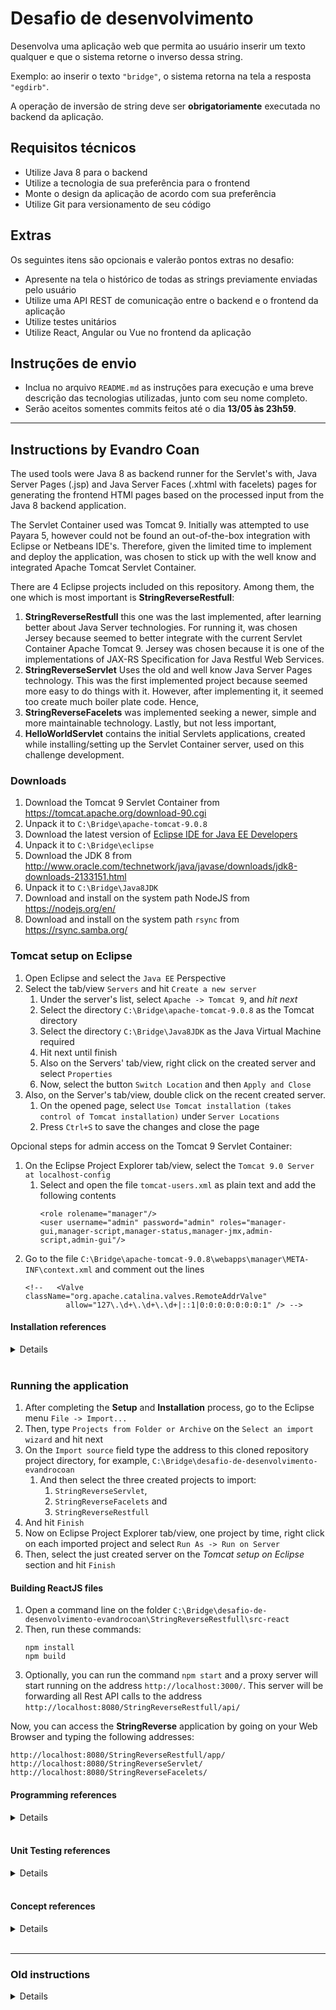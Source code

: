 # Desafio de desenvolvimento

Desenvolva uma aplicação web que permita ao usuário inserir um texto qualquer e que o sistema retorne o inverso dessa string.

Exemplo: ao inserir o texto `"bridge"`, o sistema retorna na tela a resposta `"egdirb"`.

A operação de inversão de string deve ser **obrigatoriamente** executada no backend da aplicação.

## Requisitos técnicos

* Utilize Java 8 para o backend
* Utilize a tecnologia de sua preferência para o frontend
* Monte o design da aplicação de acordo com sua preferência
* Utilize Git para versionamento de seu código

## Extras

Os seguintes itens são opcionais e valerão pontos extras no desafio:

* Apresente na tela o histórico de todas as strings previamente enviadas pelo usuário
* Utilize uma API REST de comunicação entre o backend e o frontend da aplicação
* Utilize testes unitários
* Utilize React, Angular ou Vue no frontend da aplicação

## Instruções de envio

* Inclua no arquivo `README.md` as instruções para execução e uma breve descrição das tecnologias utilizadas, junto com seu nome completo.
* Serão aceitos somentes commits feitos até o dia **13/05 às 23h59**.


___
## Instructions by Evandro Coan

The used tools were Java 8 as backend runner for the Servlet's with,
Java Server Pages (.jsp) and Java Server Faces (.xhtml with facelets) pages for generating
the frontend HTMl pages based on the processed input from the Java 8 backend application.

The Servlet Container used was Tomcat 9.
Initially was attempted to use Payara 5,
however could not be found an out-of-the-box integration with Eclipse or Netbeans IDE's.
Therefore,
given the limited time to implement and deploy the application,
was chosen to stick up with the well know and integrated Apache Tomcat Servlet Container.

There are 4 Eclipse projects included on this repository.
Among them, the one which is most important is **StringReverseRestfull**:

1. **StringReverseRestfull** this one was the last implemented,
   after learning better about Java Server technologies.
   For running it,
   was chosen Jersey because seemed to better integrate with the current Servlet Container Apache Tomcat 9.
   Jersey was chosen because it is one of the implementations of JAX-RS Specification for Java Restful Web Services.
1. **StringReverseServlet** Uses the old and well know Java Server Pages technology.
   This was the first implemented project because seemed more easy to do things with it.
   However, after implementing it,
   it seemed too create much boiler plate code.
   Hence,
1. **StringReverseFacelets** was implemented seeking a newer,
   simple and more maintainable technology.
   Lastly,
   but not less important,
1. **HelloWorldServlet** contains the initial Servlets applications,
   created while installing/setting up the Servlet Container server,
   used on this challenge development.


### Downloads

1. Download the Tomcat 9 Servlet Container from https://tomcat.apache.org/download-90.cgi
1. Unpack it to `C:\Bridge\apache-tomcat-9.0.8`
1. Download the latest version of [Eclipse IDE for Java EE Developers](http://www.eclipse.org/downloads/eclipse-packages/)
1. Unpack it to `C:\Bridge\eclipse`
1. Download the JDK 8 from http://www.oracle.com/technetwork/java/javase/downloads/jdk8-downloads-2133151.html
1. Unpack it to `C:\Bridge\Java8JDK`
1. Download and install on the system path NodeJS from https://nodejs.org/en/
1. Download and install on the system path `rsync` from https://rsync.samba.org/


### Tomcat setup on Eclipse

1. Open Eclipse and select the `Java EE` Perspective
1. Select the tab/view `Servers` and hit `Create a new server`
   1. Under the server's list, select `Apache -> Tomcat 9`, and *hit next*
   1. Select the directory `C:\Bridge\apache-tomcat-9.0.8` as the Tomcat directory
   1. Select the directory `C:\Bridge\Java8JDK` as the Java Virtual Machine required
   1. Hit next until finish
   1. Also on the Servers' tab/view, right click on the created server and select `Properties`
   1. Now, select the button `Switch Location` and then `Apply and Close`
1. Also, on the Server's tab/view, double click on the recent created server.
   1. On the opened page, select `Use Tomcat installation (takes control of Tomcat installation)` under `Server Locations`
   1. Press `Ctrl+S` to save the changes and close the page

Opcional steps for admin access on the Tomcat 9 Servlet Container:
1. On the Eclipse Project Explorer tab/view, select the `Tomcat 9.0 Server at localhost-config`
   1. Select and open the file `tomcat-users.xml` as plain text and add the following contents
      ```
      <role rolename="manager"/>
      <user username="admin" password="admin" roles="manager-gui,manager-script,manager-status,manager-jmx,admin-script,admin-gui"/>
      ```
1. Go to the file `C:\Bridge\apache-tomcat-9.0.8\webapps\manager\META-INF\context.xml` and comment out the lines
    ```
    <!--   <Valve className="org.apache.catalina.valves.RemoteAddrValve"
             allow="127\.\d+\.\d+\.\d+|::1|0:0:0:0:0:0:0:1" /> -->
    ```


#### Installation references
<details>
<p>

1. http://www.srccodes.com/p/article/3/Tomcat-Hello-World-Servlet-using-Eclipse-IDE
1. https://stackoverflow.com/questions/16517659/tomcat-7-overrides-the-tomcat-users-xml-when-using-eclipse
1. https://stackoverflow.com/questions/11731377/servlet-returns-http-status-404-the-requested-resource-servlet-is-not-availa
1. https://stackoverflow.com/questions/43189901/eclipse-neon-w-tomcat-9-new-servlet-http-status-404-not-found
1. https://stackoverflow.com/questions/43232878/apache-tomcat-9-unable-to-access-manager-webapp
1. https://stackoverflow.com/questions/1321933/how-do-i-set-tomcat-manager-application-user-name-and-password-for-netbeans
1. https://stackoverflow.com/questions/18122336/cannot-change-version-of-project-facet-dynamic-web-module-to-3-0
1. https://stackoverflow.com/questions/48649041/eclipse-irreversible-dynamic-web-module-4-0-selection-tomcat-9-doesnt-support
1. https://stackoverflow.com/questions/3805262/what-is-a-servlets-display-name-for
1. https://www.pegaxchange.com/2016/09/02/java-eclipse-tomcat/
1. https://stackoverflow.com/questions/14854760/not-getting-automatically-web-xml-file-while-creating-servlet-in-eclipse-juno-4
1. https://tomcat.apache.org/tomcat-9.0-doc/default-servlet.html
1. https://stackoverflow.com/questions/31248977/eclipse-tomcat-not-updating
1. https://stackoverflow.com/questions/11818384/how-to-add-pom-xml-to-existing-eclipse-project
1. https://stackoverflow.com/questions/10972770/how-to-add-maven-repository-jars-to-eclipse-buildpath
1. https://stackoverflow.com/questions/8884818/eclipse-warning-xxxxxxxxxxx-jar-will-not-be-exported-or-published-runtime-clas
1. https://github.com/javaserverfaces/mojarra
1. https://mvnrepository.com/artifact/org.glassfish/javax.faces
1. https://stackoverflow.com/questions/42611249/import-javax-enterprise-context-in-eclipse
1. http://help.eclipse.org/kepler/index.jsp?topic=%2Forg.eclipse.jst.jsf.doc.user%2Fhtml%2Fgettingstarted%2Ftutorial%2FJSFTools_tutorial_JSF20.html
1. https://stackoverflow.com/questions/46750501/what-jersey-version-do-i-need-to-download-for-jdk-1-9
1. https://howtodoinjava.com/jersey/jersey-2-hello-world-application-tutorial/
1. https://docs.npmjs.com/files/package.json
1. https://www.tutorialspoint.com/reactjs/reactjs_environment_setup.htm
1. https://stackoverflow.com/questions/3131878/how-do-i-remove-javascript-validation-from-my-eclipse-project
1. https://github.com/facebook/create-react-app
1. https://docs.npmjs.com/cli/install
1. https://stackoverflow.com/questions/42772860/how-to-make-create-react-app-auto-build
1. https://www.npmjs.com/package/cra-build-watch
1. https://www.fullstackreact.com/articles/using-create-react-app-with-a-server/
</p>
</details><br>


### Running the application

1. After completing the **Setup** and **Installation** process,
   go to the Eclipse menu `File -> Import...`
1. Then, type `Projects from Folder or Archive` on the `Select an import wizard` and hit next
1. On the `Import source` field type the address to this cloned repository project directory, for example,
   `C:\Bridge\desafio-de-desenvolvimento-evandrocoan`
   1. And then select the three created projects to import:
      1. `StringReverseServlet`,
      1. `StringReverseFacelets` and
      1. `StringReverseRestfull`
1. And hit `Finish`
1. Now on Eclipse Project Explorer tab/view,
   one project by time, right click on each imported project and select `Run As -> Run on Server`
1. Then, select the just created server on the *Tomcat setup on Eclipse* section and hit `Finish`


#### Building ReactJS files

1. Open a command line on the folder `C:\Bridge\desafio-de-desenvolvimento-evandrocoan\StringReverseRestfull\src-react`
1. Then, run these commands:
   ```
   npm install
   npm build
   ```
1. Optionally,
   you can run the command `npm start` and a proxy server will start running on the address `http://localhost:3000/`.
   This server will be forwarding all Rest API calls to the address `http://localhost:8080/StringReverseRestfull/api/`

Now,
you can access the **StringReverse** application by going on your Web Browser and typing the following addresses:
```
http://localhost:8080/StringReverseRestfull/app/
http://localhost:8080/StringReverseServlet/
http://localhost:8080/StringReverseFacelets/
```


#### Programming references
<details>
<p>

1. https://stackoverflow.com/questions/2349633/doget-and-dopost-in-servlets
1. https://en.wikipedia.org/wiki/Representational_state_transfer
1. https://stackoverflow.com/questions/14734962/front-end-frameworks-for-restful-backend
1. https://medium.com/unicorn-supplies/angular-vs-react-vs-vue-a-2017-comparison-c5c52d620176
1. https://www.diffen.com/difference/GET-vs-POST-HTTP-Requests
1. https://stackoverflow.com/questions/7569335/reverse-a-string-in-java
1. https://stackoverflow.com/questions/13702713/how-to-check-presence-of-optional-attribute-inside-a-composite-component
1. https://stackoverflow.com/questions/12478640/is-not-allowed-in-template-text
1. https://stackoverflow.com/questions/4787730/jsf-houtputtext-how-to-show-a-dash-when-the-value-is-empty-string
1. https://stackoverflow.com/questions/4870462/conditionally-displaying-jsf-components
1. https://stackoverflow.com/questions/33474926/how-not-to-set-an-attribute-of-a-component-inside-a-composite-component-if-it-is
1. https://www.ntu.edu.sg/home/ehchua/programming/java/JSPByExample.html
1. https://en.wikipedia.org/wiki/JavaServer_Pages
1. http://www.vogella.com/tutorials/JavaServerFaces/article.html
1. https://stackoverflow.com/tags/jstl/info
1. https://stackoverflow.com/questions/4901647/whats-the-difference-between-the-various-jstl-libraries-out-there-and-which-to
1. http://www.javawebtutor.com/articles/jsp/jstl_example_in_eclipse.php
1. https://stackoverflow.com/questions/5766521/how-do-you-store-java-objects-in-httpsession
1. https://www.journaldev.com/1907/java-session-management-servlet-httpsession-url-rewriting
1. https://stackoverflow.com/questions/11941943/pass-input-text-value-to-bean-method-without-binding-input-value-to-bean-propert
1. https://stackoverflow.com/questions/8631029/calling-bean-methods-with-arguments-from-jsf-pages
1. https://stackoverflow.com/questions/6594920/calling-methods-from-jsf-page-doubts
1. https://stackoverflow.com/questions/44254653/the-entity-nbsp-was-referenced-but-not-declared
1. https://stackoverflow.com/questions/13012327/error-parsing-page-xhtml-error-tracedline-42-the-entity-nbsp-was-referenc/28720699
1. https://stackoverflow.com/questions/20656297/character-encoding-garbled-characters-in-post-jsf
1. https://stackoverflow.com/questions/17628354/set-request-character-encoding-of-jsf-input-submitted-values-to-utf-8
1. https://stackoverflow.com/questions/13594945/how-correctly-produce-json-by-restful-web-service
1. https://stackoverflow.com/questions/18026296/jersey-how-to-generate-json-and-xml-output-depending-on-url-param
1. https://stackoverflow.com/questions/296873/basic-html-how-to-set-relative-path-to-current-folder
1. https://www.sitepoint.com/getting-started-react-beginners-guide/
1. https://www.robinwieruch.de/react-fetching-data/
1. https://jsonlint.com/
1. https://stackoverflow.com/questions/36840396/react-fetch-gives-an-empty-response-body
1. https://stackoverflow.com/questions/44331581/convert-promise-in-json-object
1. https://www.quora.com/Is-it-possible-to-consume-a-RESTful-API-with-React-js-alone-i-e-without-any-server-side-language-provided-the-API-if-all-I-want-is-to-consume-JSON-data-and-output-it-rendered-on-my-application
1. https://developer.mozilla.org/en-US/docs/Web/JavaScript/Reference/Global_Objects/Promise
1. https://stackoverflow.com/questions/31875158/unable-to-get-property-length-of-undefined-or-null-reference
1. https://stackoverflow.com/questions/5861536/getting-the-size-of-an-array-in-an-object
1. https://stackoverflow.com/questions/45969531/get-size-of-array-returned-by-map-in-react-render
1. https://stackoverflow.com/questions/22876978/loop-inside-react-jsx
1. https://stackoverflow.com/questions/28320438/react-js-create-loop-through-array
1. https://stackoverflow.com/questions/610406/javascript-equivalent-to-printf-string-format
1. https://stackoverflow.com/questions/34786358/what-does-this-error-mean-uncaught-typeerror-already-read
1. https://stackoverflow.com/questions/33645243/how-do-i-merge-two-components-in-react
1. https://github.com/goatslacker/alt/issues/283
1. https://stackoverflow.com/questions/40109698/react-call-parent-method-in-child-component
1. https://reactjs.org/docs/components-and-props.html#es6-classes
1. https://daveceddia.com/avoid-bind-when-passing-props/
1. https://medium.com/@js_tut/react-js-props-tutorial-a3aceb69999c
1. https://stackoverflow.com/questions/27991366/what-is-the-difference-between-state-and-props-in-react
1. https://stackoverflow.com/questions/34012830/passing-parameters-to-components-in-react-native
1. https://reactjs.org/docs/forms.html
1. https://www.sitepoint.com/work-with-forms-in-react/
1. https://stackoverflow.com/questions/36683770/react-how-to-get-the-value-of-an-input-field
1. https://stackoverflow.com/questions/41618192/react-force-componentdidmount
1. https://engineering.musefind.com/react-lifecycle-methods-how-and-when-to-use-them-2111a1b692b1
1. https://stackoverflow.com/questions/32814970/is-componentdidmount-of-parent-called-after-all-componentdidmount-of-children
1. https://reactjs.org/docs/react-component.html#shouldcomponentupdate
1. https://stackoverflow.com/questions/49128558/how-to-re-render-child-component-on-state-changeparent-reactjs
1. https://stackoverflow.com/questions/39041710/react-js-change-child-components-state-from-parent-component
1. https://stackoverflow.com/questions/37923035/how-to-reload-a-component-in-reacts-on-url-parameter-change
1. https://stackoverflow.com/questions/29074690/react-why-components-constructor-is-called-only-once
1. https://mxstbr.blog/2017/02/react-children-deepdive/
1. https://stackoverflow.com/questions/44851056/react-component-not-re-rendering-on-setstate
1. https://stackoverflow.com/questions/20851533/react-js-wrapping-one-component-into-another
1. https://developmentarc.gitbooks.io/react-indepth/content/life_cycle/birth/post_mount_with_component_did_mount.html
1. https://stackoverflow.com/questions/1187868/how-can-i-exclude-some-folders-from-my-eclipse-project
1. https://stackoverflow.com/questions/13514570/jackson-best-way-writes-a-java-list-to-a-json-array
1. https://stackoverflow.com/questions/39823681/read-the-current-full-url-with-react
1. https://stackoverflow.com/questions/35380077/if-text-begins-or-ends-with-these-characters-remove-characters
</p>
</details><br>


#### Unit Testing references
<details>
<p>

1. https://stackoverflow.com/questions/5434419/how-to-test-my-servlet-using-junit
1. https://stackoverflow.com/questions/5131897/how-to-create-unit-tests-easily-in-eclipse
1. https://stackoverflow.com/questions/9164893/how-do-i-add-a-maven-dependency-in-eclipse
1. https://javapapers.com/servlet/why-not-declare-a-constructor-in-servlet/
1. https://stackoverflow.com/questions/1276082/how-to-initialize-a-servlet-during-startup-with-parameters
1. https://jar-download.com/?detail_search=g%25253A%252522org.mockito%252522&search_type=1&a=mockito-core
1. https://examples.javacodegeeks.com/core-java/mockito/mockito-thenreturn-example/
1. https://stackoverflow.com/questions/1913168/what-are-java-object-fields-initialized-with
1. https://stackoverflow.com/questions/22357046/error-in-writing-junit-test-case-request-dispatcher
1. https://stackoverflow.com/questions/6455359/creating-a-mock-httpservletrequest-out-of-a-url-string
1. https://stackoverflow.com/questions/11721622/how-do-i-pass-the-httpservletrequest-object-to-the-test-case
1. https://stackoverflow.com/questions/44652424/how-to-mock-httpservletrequest-and-httpservletresponse-objects
1. https://stackoverflow.com/questions/34542397/how-can-i-use-mockito-to-test-forward-only
</p>
</details><br>


#### Concept references
<details>
<p>

1. https://stackoverflow.com/questions/21947300/reasons-for-not-directly-writing-servlets-for-creating-a-rest-api
1. https://stackoverflow.com/questions/16035349/how-should-a-doctype-section-look-in-jsf-html5-or-xhtml
1. https://stackoverflow.com/questions/19189372/javaserver-faces-2-2-and-html5-support-why-is-xhtml-still-being-used
1. https://stackoverflow.com/questions/13092161/why-facelets-is-preferred-over-jsp-as-the-view-definition-language-from-jsf2-0-o
1. https://stackoverflow.com/questions/4815722/jsf-vs-facelets-vs-jsp
1. https://stackoverflow.com/questions/2095397/what-is-the-difference-between-jsf-servlet-and-jsp
1. https://www.freelancinggig.com/blog/2018/03/16/difference-jsp-jsf/
1. https://www.reddit.com/r/java/comments/2jccyc/oracle_keeps_telling_us_that_jsp_is_dead_so_what/
1. https://docs.oracle.com/javaee/7/tutorial/jsf-facelets.htm
1. https://stackoverflow.com/questions/3342984/jstl-in-jsf2-facelets-makes-sense
1. https://www.tutorialspoint.com/jsf/jsf_validation_tags.htm
1. https://stackoverflow.com/questions/2935759/is-it-possible-to-use-jsffacelets-with-html-4-5
1. https://docs.oracle.com/javaee/6/javaserverfaces/2.1/docs/vdldocs/facelets/
1. https://stackoverflow.com/tags/xhtml/info
1. https://stackoverflow.com/questions/1428418/is-restful-jsf-possible
1. http://www.universidadejava.com.br/materiais/webservice-rest-jsf/
1. http://blog.algaworks.com/prettyfaces/
1. https://en.wikipedia.org/wiki/Java_API_for_RESTful_Web_Services
1. http://www.vogella.com/tutorials/REST/article.html
1. https://www.tutorialspoint.com/restful/restful_quick_guide.htm
1. https://stormpath.com/blog/jax-rs-vs-spring-rest-endpoints
1. http://www.totalcross.com/blog/angularjs-consumindo-uma-api-restful-com-java/
1. https://dzone.com/articles/why-you-should-avoid-jsf
1. https://www.quora.com/How-can-I-use-React-JS-with-JSF
1. https://stackoverflow.com/questions/9943445/what-do-i-need-to-create-a-restful-api-server-in-java
1. https://docs.spring.io/spring/docs/3.0.0.M3/spring-framework-reference/html/ch18s02.html
1. https://stackoverflow.com/questions/42944777/difference-between-jax-rs-and-spring-rest
1. https://stackoverflow.com/questions/9508478/rest-using-jax-rs-or-spring-mvc
1. https://dzone.com/articles/7-reasons-i-do-not-use-jax-rs-in-spring-boot-web-a
1. https://www.quora.com/What-is-difference-between-spring-MVC-and-spring-boot
1. https://docs.spring.io/spring-boot/docs/current/reference/html/howto-traditional-deployment.html
1. https://crunchify.com/simplest-spring-mvc-hello-world-example-tutorial-spring-model-view-controller-tips/
1. https://stackoverflow.com/questions/29416804/creating-spring-rest-services-without-using-spring-boot
1. https://stackoverflow.com/questions/20442632/create-restful-web-service-with-jax-rs-and-deploy-it-to-tomcat
1. https://stackoverflow.com/questions/43373733/restful-java-with-jax-rs-2-and-tomcat-9
1. https://jersey.github.io/documentation/latest/getting-started.html
1. https://crunchify.com/how-to-build-restful-service-with-java-using-jax-rs-and-jersey/
</p>
</details><br>


___
### Old instructions

<details>
<p>

Was chosen to use ~Eclipse~ Netbeans run the Java 8 server as backend because it is faster to run
the servlet directly from ~Eclipse~ Netbeans other than install and deploy it on a external server.

After searching for some Java `servlet container` to run the server,
was chosen `Payara 5` because it is open source,
seems the most up to date and has the status of maintained as of now.
See [List Of Application Servers](https://en.wikipedia.org/wiki/List_of_application_servers).

1. ~Install the latest version of [Eclipse IDE for Java EE Developers](http://www.eclipse.org/downloads/eclipse-packages/)~
1. ~Open it and select the perspective Java EE and go to the view `Servers`~
1. **Abort Eclipse usage...**

Eclipse was taking too long to download and install Payara. Therefore, now on, Netbeans IDE will be used.

1. Install the latest version of Netbeans `All Bundle` from https://netbeans.org/downloads/
1. **Fail,
   falling back to standard Tomcat 9** Could not be found an out-of-the-box plugin support for Payara 5 on Eclipse,
   neither Netbeans.


#### Old References

<details>
<p>

1. https://en.wikipedia.org/wiki/Web_container
1. https://en.wikipedia.org/wiki/List_of_application_servers
1. https://blog.payara.fish/adding-payara-server-to-eclipse-ide
1. https://github.com/payara/Payara
1. https://plumbr.io/blog/java/most-popular-java-application-servers-2017-edition
1. https://blog.payara.fish/adding-payara-server-to-netbeans
</p>
</details><br>

</p>
</details><br>

